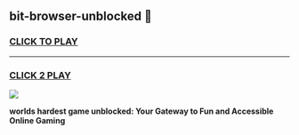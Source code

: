 
## bit-browser-unblocked 👋
<h3>
<a href="https://premium.freeplayer.one?title=bit-browser-unblocked&ref=14F">CLICK TO PLAY</a></h3>
<hr>

<h3>
<a href="https://premium.freeplayer.one?title=bit-browser-unblocked&ref=14F">CLICK 2 PLAY</a>
  
</h3>

<a href="https://premium.freeplayer.one?title=bit-browser-unblocked&ref=12F/"><img src="https://clearcache.store/games.png"></a>


**worlds hardest game unblocked: Your Gateway to Fun and Accessible Online Gaming**
